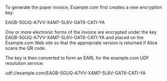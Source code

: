 To generate the paper invoice, Example.com first creates a new encryption key:

EAGB-5GUQ-A7VV-X4M7-5L6V-GAT6-CATI-YA

One or more electronic forms of the invoice are encrypted under the key 
EAGB-5GUQ-A7VV-X4M7-5L6V-GAT6-CATI-YA and placed on the Example.com Web site so that 
the appropriate version is returned if Alice scans the QR code.

The key is then converted to form an EARL for the example.com UDF resolution service:

udf://example.com/EAGB-5GUQ-A7VV-X4M7-5L6V-GAT6-CATI-YA
